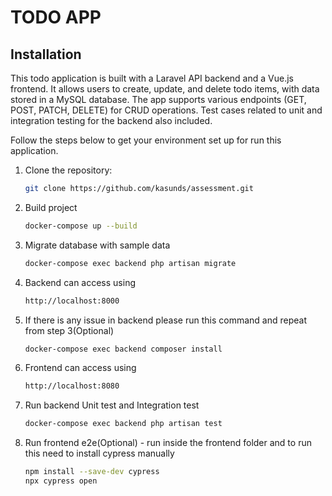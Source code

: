 # TODO APP


## Installation
This todo application is built with a Laravel API backend and a Vue.js frontend. It allows users to create, update, and delete todo items, with data stored in a MySQL database. The app supports various endpoints (GET, POST, PATCH, DELETE) for CRUD operations. Test cases related to unit and integration testing for the backend also included.

Follow the steps below to get your environment set up for run this application.

1. Clone the repository:
   ```bash
   git clone https://github.com/kasunds/assessment.git

2. Build project
   ```bash  
   docker-compose up --build

3. Migrate database with sample data
   ```bash  
   docker-compose exec backend php artisan migrate

4. Backend can access using
   ```bash
   http://localhost:8000

5. If there is any issue in backend please run this command and repeat from step 3(Optional)
   ```bash
   docker-compose exec backend composer install

6. Frontend can access using
   ```bash
   http://localhost:8080

7. Run backend Unit test and Integration test
   ```bash  
   docker-compose exec backend php artisan test

8. Run frontend e2e(Optional) - run inside the frontend folder and to run this need to install cypress manually
   ```bash  
   npm install --save-dev cypress
   npx cypress open

